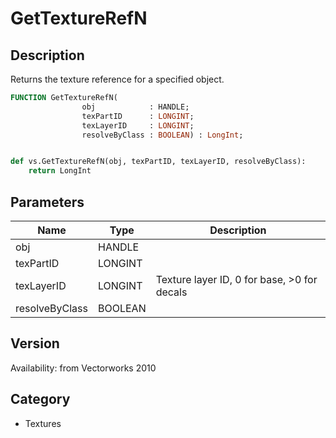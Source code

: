 # GetTextureRefN

## Description
Returns the texture reference for a specified object.

```pascal
FUNCTION GetTextureRefN(
				obj            : HANDLE;
				texPartID      : LONGINT;
				texLayerID     : LONGINT;
				resolveByClass : BOOLEAN) : LongInt;
```

```python

def vs.GetTextureRefN(obj, texPartID, texLayerID, resolveByClass):
    return LongInt
```

## Parameters
|Name|Type|Description|
|---|---|---|
|obj|HANDLE||
|texPartID|LONGINT||
|texLayerID|LONGINT|Texture layer ID, 0 for base, &gt;0 for decals|
|resolveByClass|BOOLEAN||

## Version
Availability: from Vectorworks 2010
## Category
* Textures

